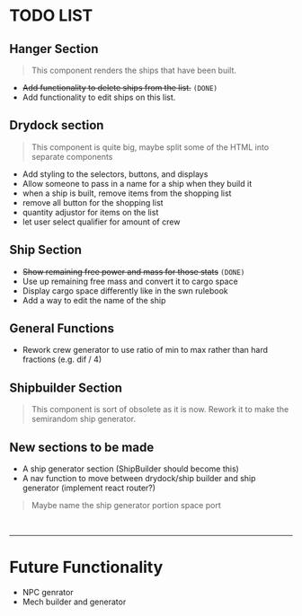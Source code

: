 
# TODO LIST

## Hanger Section

> This component renders the ships that have been built.

* ~~Add functionality to delete ships from the list.~~ ``(DONE)``
* Add functionality to edit ships on this list.
  
## Drydock section

> This component is quite big, maybe split some of the HTML into separate components

* Add styling to the selectors, buttons, and displays
* Allow someone to pass in a name for a ship when they build it
* when a ship is built, remove items from the shopping list
* remove all button for the shopping list
* quantity adjustor for items on the list
* let user select qualifier for amount of crew

## Ship Section

* ~~Show remaining free power and mass for those stats~~ ``(DONE)``
* Use up remaining free mass and convert it to cargo space
* Display cargo space differently like in the swn rulebook
* Add a way to edit the name of the ship

## General Functions  

* Rework crew generator to use ratio of min to max rather than hard fractions (e.g. dif / 4)  

## Shipbuilder Section

> This component is sort of obsolete as it is now. Rework it to make the semirandom ship generator.

## New sections to be made

* A ship generator section (ShipBuilder should become this)
* A nav function to move between drydock/ship builder and ship generator (implement react router?)
> Maybe name the ship generator portion space port

<br>

***

# Future Functionality

* NPC genrator
* Mech builder and generator